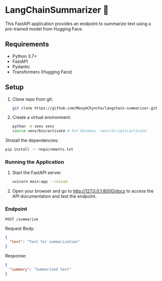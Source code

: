 # LangChainSummarizer 🦜

This FastAPI application provides an endpoint to summarize text using a pre-trained model from Hugging Face.

## Requirements
- Python 3.7+
- FastAPI
- Pydantic
- Transformers (Hugging Face)

## Setup

1. Clone repo from git:
   ```bash
   git clone https://github.com/MaxymChyncha/langchain-summarizer.git
   ```

2. Create a virtual environment:
   ```bash
   python -m venv venv
   source venv/bin/activate # For Windows `venv\Scripts\activate`
   ```

3Install the dependencies:
   ```bash
   pip install -r requirements.txt
   ```

### Running the Application

1. Start the FastAPI server:
   ```bash
   uvicorn main:app --reload
   ```

2. Open your browser and go to http://127.0.0.1:8000/docs to access the API documentation and test the endpoint.


### Endpoint

```POST /summarize```

Request Body:

```json
{
  "text": "Text for summarization"
}
```

Response:

```json
{
  "summary": "Summarized text"
}
```
